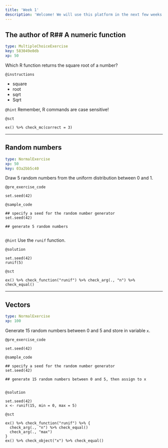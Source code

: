 ```yaml
---
title: 'Week 1'
description: 'Welcome! We will use this platform in the next few weeks for syntax-oriented homeworks, so that you can practice what we have learned in R.'
---
```


## The author of R## A numeric function

```yaml
type: MultipleChoiceExercise
key: 583049e0db
xp: 50
```

Which R function returns the square root of a number?

`@instructions`
- square
- root
- sqrt
- Sqrt

`@hint`
Remember, R commands are case sensitive!

`@sct`
```{r}
ex() %>% check_mc(correct = 3)
```


---

## Random numbers

```yaml
type: NormalExercise
xp: 50
key: 03a2bb5c40
```

Draw 5 random numbers from the uniform distribution between 0 and 1.

`@pre_exercise_code`
```{r}
set.seed(42)
```

`@sample_code`
```{r}
## specify a seed for the random number generator
set.seed(42)

## generate 5 random numbers


```

`@hint`
Use the `runif` function.


`@solution`
```{r}
set.seed(42)
runif(5)
```

`@sct`
```{r}
ex() %>% check_function("runif") %>% check_arg(., "n") %>% check_equal()
```

---

## Vectors

```yaml
type: NormalExercise
xp: 100
```

Generate 15 random numbers between 0 and 5 and store in variable `x`.

`@pre_exercise_code`
```{r}
set.seed(42)
```

`@sample_code`
```{r}
## specify a seed for the random number generator
set.seed(42)

## generate 15 random numbers between 0 and 5, then assign to x


```

`@solution`
```{r}
set.seed(42)
x <- runif(15, min = 0, max = 5)
```

`@sct`
```{r}
ex() %>% check_function("runif") %>% {
  check_arg(., "n") %>% check_equal()
  check_arg(., "max")
}
ex() %>% check_object("x") %>% check_equal()
```
